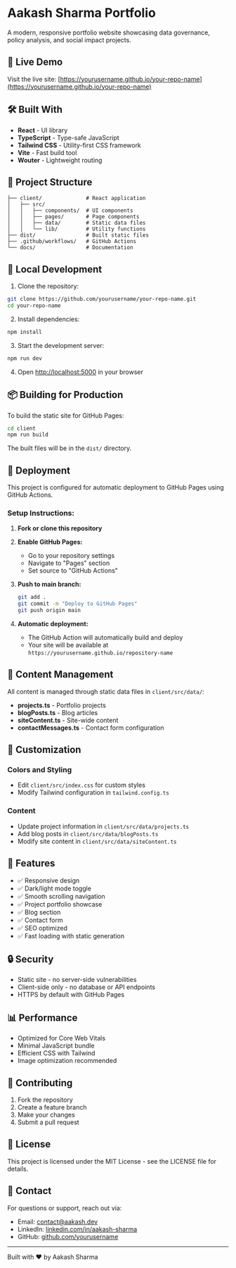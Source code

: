 # Aakash Sharma Portfolio

A modern, responsive portfolio website showcasing data governance, policy analysis, and social impact projects.

## 🚀 Live Demo

Visit the live site: [https://yourusername.github.io/your-repo-name](https://yourusername.github.io/your-repo-name)

## 🛠️ Built With

- **React** - UI library
- **TypeScript** - Type-safe JavaScript
- **Tailwind CSS** - Utility-first CSS framework
- **Vite** - Fast build tool
- **Wouter** - Lightweight routing

## 📁 Project Structure

```
├── client/              # React application
│   ├── src/
│   │   ├── components/  # UI components
│   │   ├── pages/       # Page components
│   │   ├── data/        # Static data files
│   │   └── lib/         # Utility functions
├── dist/                # Built static files
├── .github/workflows/   # GitHub Actions
└── docs/                # Documentation
```

## 🔧 Local Development

1. Clone the repository:
```bash
git clone https://github.com/yourusername/your-repo-name.git
cd your-repo-name
```

2. Install dependencies:
```bash
npm install
```

3. Start the development server:
```bash
npm run dev
```

4. Open [http://localhost:5000](http://localhost:5000) in your browser

## 📦 Building for Production

To build the static site for GitHub Pages:

```bash
cd client
npm run build
```

The built files will be in the `dist/` directory.

## 🚀 Deployment

This project is configured for automatic deployment to GitHub Pages using GitHub Actions.

### Setup Instructions:

1. **Fork or clone this repository**

2. **Enable GitHub Pages:**
   - Go to your repository settings
   - Navigate to "Pages" section
   - Set source to "GitHub Actions"

3. **Push to main branch:**
   ```bash
   git add .
   git commit -m "Deploy to GitHub Pages"
   git push origin main
   ```

4. **Automatic deployment:**
   - The GitHub Action will automatically build and deploy
   - Your site will be available at `https://yourusername.github.io/repository-name`

## 📝 Content Management

All content is managed through static data files in `client/src/data/`:

- **projects.ts** - Portfolio projects
- **blogPosts.ts** - Blog articles
- **siteContent.ts** - Site-wide content
- **contactMessages.ts** - Contact form configuration

## 🎨 Customization

### Colors and Styling
- Edit `client/src/index.css` for custom styles
- Modify Tailwind configuration in `tailwind.config.ts`

### Content
- Update project information in `client/src/data/projects.ts`
- Add blog posts in `client/src/data/blogPosts.ts`
- Modify site content in `client/src/data/siteContent.ts`

## 📱 Features

- ✅ Responsive design
- ✅ Dark/light mode toggle
- ✅ Smooth scrolling navigation
- ✅ Project portfolio showcase
- ✅ Blog section
- ✅ Contact form
- ✅ SEO optimized
- ✅ Fast loading with static generation

## 🔒 Security

- Static site - no server-side vulnerabilities
- Client-side only - no database or API endpoints
- HTTPS by default with GitHub Pages

## 📊 Performance

- Optimized for Core Web Vitals
- Minimal JavaScript bundle
- Efficient CSS with Tailwind
- Image optimization recommended

## 🤝 Contributing

1. Fork the repository
2. Create a feature branch
3. Make your changes
4. Submit a pull request

## 📄 License

This project is licensed under the MIT License - see the LICENSE file for details.

## 📧 Contact

For questions or support, reach out via:
- Email: contact@aakash.dev
- LinkedIn: [linkedin.com/in/aakash-sharma](https://linkedin.com/in/aakash-sharma)
- GitHub: [github.com/yourusername](https://github.com/yourusername)

---

Built with ❤️ by Aakash Sharma